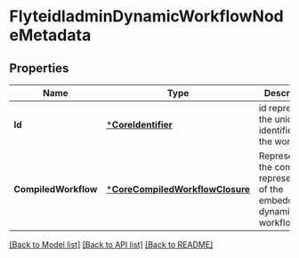 # FlyteidladminDynamicWorkflowNodeMetadata

## Properties
Name | Type | Description | Notes
------------ | ------------- | ------------- | -------------
**Id** | [***CoreIdentifier**](coreIdentifier.md) | id represents the unique identifier of the workflow. | [optional] [default to null]
**CompiledWorkflow** | [***CoreCompiledWorkflowClosure**](coreCompiledWorkflowClosure.md) | Represents the compiled representation of the embedded dynamic workflow. | [optional] [default to null]

[[Back to Model list]](../README.md#documentation-for-models) [[Back to API list]](../README.md#documentation-for-api-endpoints) [[Back to README]](../README.md)


